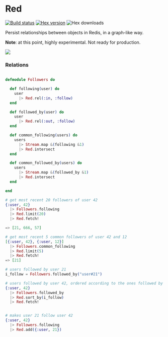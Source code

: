 Red
===

[![Build status](https://img.shields.io/travis/rodrigues/red.svg "Build status")](https://travis-ci.org/rodrigues/red)
[![Hex version](https://img.shields.io/hexpm/v/red.svg "Hex version")](https://hex.pm/packages/red)
![Hex downloads](https://img.shields.io/hexpm/dt/red.svg "Hex downloads")

Persist relationships between objects in Redis, in a graph-like way.

**Note**: at this point, highly experimental. Not ready for production.

![](http://plusredelixir.com/wp-content/uploads/2012/02/new-power-elixir-can1.png)

### Relations

```elixir

defmodule Followers do

  def following(user) do
    user
      |> Red.rel(:in, :follow)
  end

  def followed_by(user) do
    user
      |> Red.rel(:out, :follow)
  end

  def common_following(users) do
    users
      |> Stream.map &(following &1)
      |> Red.intersect
  end

  def common_followed_by(users) do
    users
      |> Stream.map &(followed_by &1)
      |> Red.intersect
  end

end

# get most recent 20 followers of user 42
{:user, 42}
  |> Followers.following
  |> Red.limit(20)
  |> Red.fetch!

=> [21, 666, 57]

# get most recent 5 common followers of user 42 and 12
[{:user, 42}, {:user, 12}]
  |> Followers.common_following
  |> Red.limit(5)
  |> Red.fetch!
=> [21]

# users followed by user 21
i_follow = Followers.followed_by("user#21")

# users followed by user 42, ordered according to the ones followed by user 21
{:user, 42}
  |> Followers.followed_by
  |> Red.sort_by(i_follow)
  |> Red.fetch!


# makes user 21 follow user 42
{:user, 42}
  |> Followers.following
  |> Red.add({:user, 21})
```
